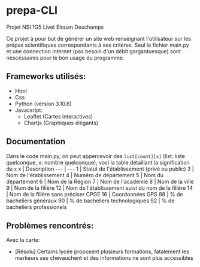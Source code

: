 # prepa-CLI
Projet NSI 1G5 Livet Elouan Deschamps

Ce projet à pour but de générer un site web renseignant l'utilisateur sur les prépas scientifiques correspondants à ses critères.
Seul le fichier main.py et une connection internet (pas besoin d'un débit gargantuesque) sont néscéssaires pour le bon usage du programme.

## Frameworks utilisés:
* Html
* Css
* Python (version 3.10.6)
* Javacsript:
    * Leaflet (Cartes interactives)
    * Chartjs (Graphiques élégants) 

## Documentation
Dans le code main.py, on peut appercevoir des `list[count][x]` (list: liste quelconque, x: nombre quelconque), voci la table détaillant la signification du `x` 
x | Description
 --- | --- 
1 | Statut de l'établissement (privé ou public)
3 | Nom de l'établissement
4 | Numéro de département
5 | Nom du département
6 | Nom de la Région
7 | Nom de l'académie
8 | Nom de la ville
9 | Nom de la filière
12 | Nom de l'établissement suivi du nom de la filière
14 | Nom de la filière sans préciser CPGE
16 | Coordonnées GPS
88 | % de bacheliers généraux
90 | % de bacheliers technologiques
92 | % de bacheliers professionels

## Problèmes rencontrés:
Avec la carte:
* [Résolu] Certains lycée proposent plusieurs formations, fatalement les markeurs ses chevauchent et des informations ne sont plus accessibles

